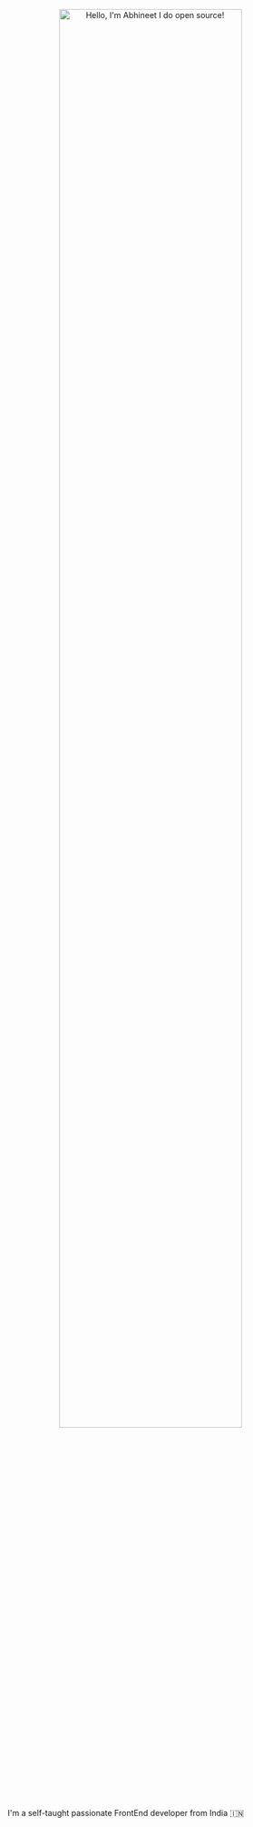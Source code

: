 <p align="center"><a href="https://anuraghazra.github.io"><img width="80%" alt="Hello, I'm Abhineet I do open source!" src="./assets/gh-readme-header.png" /></a></p>

<br />

I'm a self-taught passionate FrontEnd developer from India 🇮🇳


